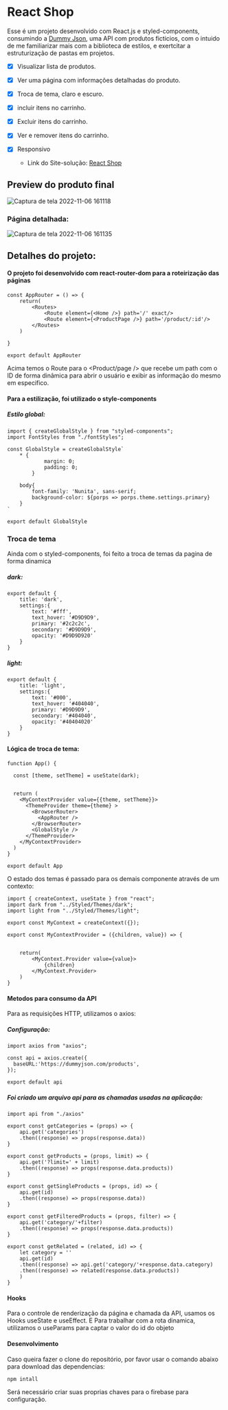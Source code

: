 # React Shop

Esse é um projeto desenvolvido com React.js e styled-components, consumindo a [Dummy Json](https://dummyjson.com/), uma API com produtos ficticios, com o intuido de me familiarizar mais com a biblioteca de estilos, e exertcitar a estruturização de pastas em projetos.

- [x] Visualizar lista de produtos.
- [x] Ver uma página com informações detalhadas do produto.
- [x] Troca de tema, claro e escuro.
- [x] incluir itens no carrinho.
- [x] Excluir itens do carrinho.
- [x] Ver e remover itens do carrinho.
- [x] Responsivo 


  - Link do Site-solução: [React Shop](https://react-shop.vercel.app/)

## Preview do produto final

![Captura de tela 2022-11-06 161118](https://user-images.githubusercontent.com/104238483/200190240-c8b91481-bd2f-4463-876b-f9518eee3d15.png)




### Página detalhada:

![Captura de tela 2022-11-06 161135](https://user-images.githubusercontent.com/104238483/200190246-afe17e64-b873-46ce-8919-b3bba98a322a.png)


## Detalhes do projeto: 

#### O projeto foi desenvolvido com react-router-dom para a roteirização das páginas

```
const AppRouter = () => {
    return(
        <Routes>
            <Route element={<Home />} path='/' exact/>
            <Route element={<ProductPage />} path='/product/:id'/>
        </Routes>
    )
   
}

export default AppRouter
```

Acima temos o Route para o <Product/page /> que recebe um path com o ID de forma dinâmica para abrir o usuário e exibir as informação do mesmo em especifico.

#### Para a estilização, foi utilizado o style-components

##### Estilo global:

```
import { createGlobalStyle } from "styled-components";
import FontStyles from "./fontStyles";

const GlobalStyle = createGlobalStyle`
    * {
            margin: 0;
            padding: 0;
        }
    
    body{
        font-family: 'Nunita', sans-serif;
        background-color: ${porps => porps.theme.settings.primary}
    }
`

export default GlobalStyle
```

### Troca de tema

Ainda com o styled-components, foi feito a troca de temas da pagina de forma dinamica

##### dark:

```
export default {
    title: 'dark',
    settings:{
        text: '#fff',
        text_hover: '#D9D9D9',
        primary: '#2c2c2c',
        secondary: '#D9D9D9',
        opacity: '#D9D9D920'
    }
}
```

##### light:

```
export default {
    title: 'light',
    settings:{
        text: '#000',
        text_hover: '#404040',
        primary: '#D9D9D9',
        secondary: '#404040',
        opacity: '#40404020'
    }
}
```

#### Lógica de troca de tema:


```
function App() {

  const [theme, setTheme] = useState(dark);
  

  return (
    <MyContextProvider value={{theme, setTheme}}>
      <ThemeProvider theme={theme} >
        <BrowserRouter>
          <AppRouter />
        </BrowserRouter>
        <GlobalStyle />
      </ThemeProvider>
    </MyContextProvider>
  )
}

export default App
```
O estado dos temas é passado para os demais componente através de um contexto:

```
import { createContext, useState } from "react";
import dark from "../Styled/Themes/dark";
import light from "../Styled/Themes/light";

export const MyContext = createContext({});

export const MyContextProvider = ({children, value}) => {
  

    return(
        <MyContext.Provider value={value}>
            {children}
        </MyContext.Provider>
    )
}
```

#### Metodos para consumo da API

Para as requisições HTTP, utilizamos o axios:

##### Configuração:
```
import axios from "axios";

const api = axios.create({
  baseURL:'https://dummyjson.com/products',
});

export default api
```

##### Foi criado um arquivo api para as chamadas usadas na aplicação:

```
import api from "./axios"

export const getCategories = (props) => {
    api.get('categories')
    .then((response) => props(response.data))
}

export const getProducts = (props, limit) => {
    api.get('?limit=' + limit)
    .then((response) => props(response.data.products))
}

export const getSingleProducts = (props, id) => {
    api.get(id)
    .then((response) => props(response.data))
}

export const getFilteredProducts = (props, filter) => {
    api.get('category/'+filter)
    .then((response) => props(response.data.products)) 
}

export const getRelated = (related, id) => {
    let category = ''
    api.get(id)
    .then((response) => api.get('category/'+response.data.category)
    .then((response) => related(response.data.products))
    )
}
```

#### Hooks

Para o controle de renderização da página e chamada da API, usamos os Hooks useState e useEffect. E Para trabalhar com a rota dinamica, utilizamos o useParams para captar o valor do id do objeto

#### Desenvolvimento 

Caso queira fazer o clone do repositório, por favor usar o comando abaixo para download das dependencias:
```
npm intall
```

Será necessário criar suas proprias chaves para o firebase para configuração.
